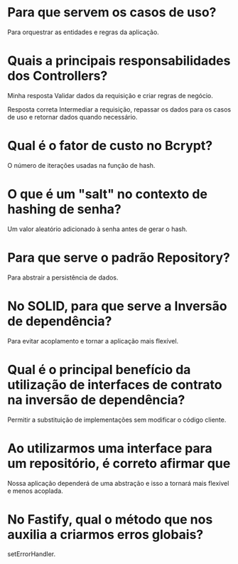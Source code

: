 # Para que servem os casos de uso?

Para orquestrar as entidades e regras da aplicação.

# Quais a principais responsabilidades dos Controllers?

Minha resposta
Validar dados da requisição e criar regras de negócio.

Resposta correta
Intermediar a requisição, repassar os dados para os casos de uso e retornar dados quando necessário.

# Qual é o fator de custo no Bcrypt?

O número de iterações usadas na função de hash.

# O que é um "salt" no contexto de hashing de senha?

Um valor aleatório adicionado à senha antes de gerar o hash.

# Para que serve o padrão Repository?

Para abstrair a persistência de dados.

# No SOLID, para que serve a Inversão de dependência?

Para evitar acoplamento e tornar a aplicação mais flexível.

# Qual é o principal benefício da utilização de interfaces de contrato na inversão de dependência?

Permitir a substituição de implementações sem modificar o código cliente.

# Ao utilizarmos uma interface para um repositório, é correto afirmar que

Nossa aplicação dependerá de uma abstração e isso a tornará mais flexível e menos acoplada.

# No Fastify, qual o método que nos auxilia a criarmos erros globais?

setErrorHandler.
